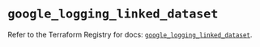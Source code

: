 # `google_logging_linked_dataset`

Refer to the Terraform Registry for docs: [`google_logging_linked_dataset`](https://registry.terraform.io/providers/hashicorp/google-beta/6.29.0/docs/resources/google_logging_linked_dataset).
